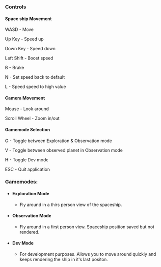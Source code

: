 ### Controls
#### Space ship Movement
WASD - Move

Up Key - Speed up

Down Key - Speed down

Left Shift - Boost speed

B - Brake

N - Set speed back to default

L - Speed speed to high value
#### Camera Movement
Mouse - Look around

Scroll Wheel - Zoom in/out
#### Gamemode Selection
G - Toggle between Exploration & Observation mode

V - Toggle between observed planet in Observation mode

H - Toggle Dev mode

ESC - Quit application

### Gamemodes:
- #### Exploration Mode
    - Fly around in a thirs person view of the spaceship.
- #### Observation Mode
    - Fly around in a first person view. Spaceship position saved but not rendered.
- #### Dev Mode
    - For development purposes. Allows you to move around quickly and keeps rendering the ship in it's last positon. 